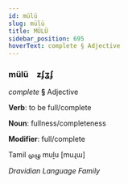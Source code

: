 ```yaml
---
id: mülü
slug: mülü
title: MÜLÜ
sidebar_position: 695
hoverText: complete § Adjective
---
```


### mülü&emsp;<span kind="abugida">ƶʄʓʄ</span>

*complete* **§** Adjective

**Verb**: to be full/complete

**Noun**: fullness/completeness

**Modifier**: full/complete

Tamil முழு muḻu [muɻɯ]

*Dravidian Language Family*